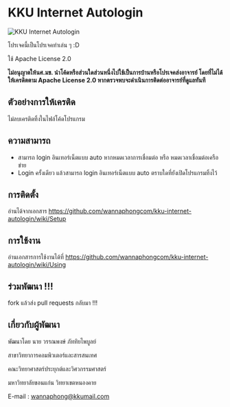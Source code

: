 # KKU Internet Autologin

![KKU Internet Autologin](https://i.imgur.com/nDwF3k9.png)

โปรเจคนี้เป็นโปรเจคทำเล่น ๆ :D

ใช้ Apache License 2.0

**ไม่อนุญาตให้นศ.มข. นำโค้ดหรือส่วนใดส่วนหนึ่งไปใช้เป็นการบ้านหรือโปรเจคส่งอาจารย์ โดยที่ไม่ได้ให้เครดิตตาม Apache License 2.0 หากตรวจพบจะดำเนินการติดต่ออาจารย์ที่ดูแลทันที**

## ตัวอย่างการให้เครติด

ไม่ลบเครติดทิ้งในไฟล์โค้ดโปรแกรม

## ความสามารถ

- สามารถ login อินเทอร์เน็ตแบบ auto หากหมดเวลาการเชื่อมต่อ หรือ หมดเวลาเชื่อมต่อเครือข่าย
- Login ครั้งเดียว แล้วสามารถ login อินเทอร์เน็ตแบบ auto ตราบใดที่ยังเปิดโปรแกรมทิ้งไว้

## การติดตั้ง

อ่านได้จากเอกสาร https://github.com/wannaphongcom/kku-internet-autologin/wiki/Setup

## การใช้งาน

อ่านเอกสารการใช้งานได้ที่ https://github.com/wannaphongcom/kku-internet-autologin/wiki/Using

## ร่วมพัฒนา !!!

fork แล้วส่ง pull requests กลับมา !!!

## เกี่ยวกับผู้พัฒนา

พัฒนาโดย นาย วรรณพงษ์ ภัททิยไพบูลย์

สาขาวิทยาการคอมพิวเตอร์และสารสนเทศ

คณะวิทยาศาสตร์ประยุกต์และวิศวกรรมศาสตร์

มหาวิทยาลัยขอนแก่น วิทยาเขตหนองคาย


E-mail :
wannaphong@kkumail.com
